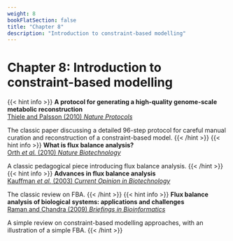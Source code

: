 ```yaml
---
weight: 8
bookFlatSection: false
title: "Chapter 8"
description: "Introduction to constraint-based modelling"
---
```


# Chapter 8: Introduction to constraint-based modelling

{{< hint info >}}
**A protocol for generating a high-quality genome-scale metabolic reconstruction**   
[Thiele and Palsson (2010) _Nature Protocols_](http://doi.org/10.1038/nprot.2009.203)

The classic paper discussing a detailed 96-step protocol for careful manual curation and reconstruction of a constraint-based model.
{{< /hint >}}
{{< hint info >}}
**What is flux balance analysis?**   
[Orth _et al._ (2010) _Nature Biotechnology_](http://doi.org/10.1038/nbt.1614)

A classic pedagogical piece introducing flux balance analysis.
{{< /hint >}}
{{< hint info >}}
**Advances in flux balance analysis**   
[Kauffman _et al._ (2003) _Current Opinion in Biotechnology_](http://doi.org/10.1016/j.copbio.2003.08.001)

The classic review on FBA.
{{< /hint >}}
{{< hint info >}}
**Flux balance analysis of biological systems: applications and challenges**   
[Raman and Chandra (2009) _Briefings in Bioinformatics_](http://doi.org/10.1093/bib/bbp011)

A simple review on constraint-based modelling approaches, with an illustration of a simple FBA.
{{< /hint >}}
